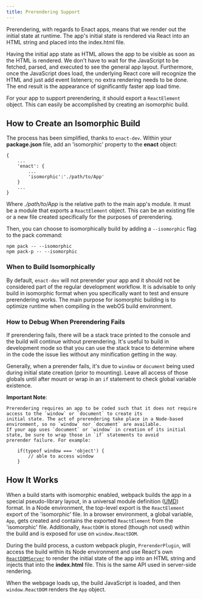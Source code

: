 ```yaml
---
title: Prerendering Support
---
```

Prerendering, with regards to Enact apps, means that we render out the initial state at runtime.  The app's initial
state is rendered via React into an HTML string and placed into the index.html file.

Having the initial app state as HTML allows the app to be visible as soon as the HTML is rendered. We don't have to wait
for the JavaScript to be fetched, parsed, and executed to see the general app layout.  Furthermore, once the JavaScript
does load, the underlying React core will recognize the HTML and just add event listeners; no extra rendering needs to be
done. The end result is the appearance of significantly faster app load time.

For your app to support prerendering, it should export a `ReactElement` object.  This can easily be accomplished by creating
an isomorphic build.

## How to Create an Isomorphic Build
The process has been simplified, thanks to `enact-dev`. Within your **package.json** file, add an 'isomorphic' property to
the **enact** object:
```
{
    ...
    'enact': {
        ...
        'isomorphic':'./path/to/App'
    }
    ...
} 
```
Where *./path/to/App* is the relative path to the main app's module. It must be a module that exports a `ReactElement`
object. This can be an existing file or a new file created specifically for the purposes of prerendering.

Then, you can choose to isomorphically build by adding a `--isomorphic` flag to the pack command:
```
npm pack -- --isomorphic
npm pack-p -- --isomorphic
```

### When to Build Isomorphically
By default, `enact-dev` will not prerender your app and it should not be considered part of the regular development workflow.
It is advisable to only build in isomorphic format when you specifically want to test and ensure prerendering works. The
main purpose for isomorphic building is to optimize runtime when compiling in the webOS build environment.

### How to Debug When Prerendering Fails
If prerendering fails, there will be a stack trace printed to the console and the build will continue without prerendering.
It's useful to build in development mode so that you can use the stack trace to determine where in the code the issue lies
without any minification getting in the way.

Generally, when a prerender fails, it's due to `window` or `document` being used during initial state creation (prior to
mounting). Leave all access of those globals until after mount or wrap in an `if` statement to check global variable existence.

**Important Note**:
```
Prerendering requires an app to be coded such that it does not require access to the `window` or `document` to create its
initial state. The act of prerendering take place in a Node-based environment, so no `window` nor `document` are available.
If your app uses `document` or `window` in creation of its initial state, be sure to wrap those in `if` statements to avoid
prerender failure. For example:
 
    if(typeof window === 'object') {
        // able to access window
    } 
```

## How It Works
When a build starts with isomorphic enabled, webpack builds the app in a special pseudo-library layout, in a universal
module definition ([UMD](https://github.com/umdjs/umd)) format. In a Node environment, the top-level export is the `ReactElement` export of the 'isomorphic'
file. In a browser environment, a global variable, `App`, gets created and contains the exported `ReactElement` from the
'isomorphic' file. Additionally, `ReactDOM` is stored (though not used) within the build and is exposed for use on
`window.ReactDOM`.

During the build process, a custom webpack plugin, `PrerenderPlugin`, will access the build within its Node environment and
use React's own [`ReactDOMServer`](https://facebook.github.io/react/docs/top-level-api.html#reactdomserver.rendertostring) to render the initial state of the app into an HTML string and injects that into the
**index.html** file.  This is the same API used in server-side rendering.

When the webpage loads up, the build JavaScript is loaded, and then `window.ReactDOM` renders the `App` object.